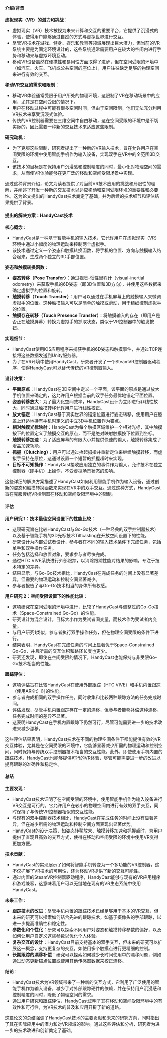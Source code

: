 #### 介绍/背景

**虚拟现实（VR）的潜力和挑战**：

- 虚拟现实（VR）技术被视为未来计算和交互的重要平台，它提供了沉浸式的体验，使得用户能够通过自然的方式与虚拟世界进行交互。
- 尽管VR技术在游戏、健身、娱乐和教育等领域展现出巨大潜力，但当前的VR系统主要是为固定环境设计的，这些系统通常需要用户在较大的空间内进行手势和移动来与虚拟环境互动。
- 移动VR设备虽然在便携性和易用性方面取得了进步，但在空间受限的环境中（如汽车、火车、飞机或公共空间的座位上），用户往往缺乏足够的物理空间来进行有效的交互。

**移动VR交互的需求和限制**：

- 移动VR体验通常受限于用户所处的物理环境，这限制了VR在移动场景中的应用，尤其是在空间受限的情况下。
- 用户在移动过程中可能有很多空闲时间，但由于空间限制，他们无法充分利用VR技术来享受沉浸式体验。
- 传统的VR控制器需要在三维空间中自由移动，这在空间受限的环境中是不切实际的，因此需要一种新的交互技术来适应这些限制。

**研究动机**：

- 为了克服这些限制，研究者提出了一种新的VR输入技术，旨在允许用户在空间受限的环境中使用智能手机作为输入设备，实现双手在VR中的全范围3D交互。
- 该技术的目标是在保持用户沉浸感和控制精度的同时，最小化对物理空间的需求，从而使VR体验能够在更广泛的移动和空间受限场景中实现。

通过这种背景介绍，论文为读者提供了对当前VR技术应用的挑战和局限性的理解，并阐述了开发一种新的交互技术以适应移动和空间受限环境的重要性和必要性。这为论文提出的HandyCast技术奠定了基础，并为后续的技术细节和评估结果提供了背景。

#### 提出的解决方案：HandyCast技术

**核心概念**：

- HandyCast是一种基于智能手机的输入技术，它允许用户在虚拟现实（VR）环境中通过小幅度的物理运动来控制两个虚拟手。
- 该技术通过定义一个姿态和触摸转换函数，将手机的位置、方向与触摸输入结合起来，生成两个独立的3D手部位置。

**姿态和触摸转换函数**：

- **姿态转移（Pose Transfer）**：通过视觉-惯性里程计（visual-inertial odometry）来获取手机的6D姿态（即3D位置和3D方向），并使用这些数据来确定虚拟手的位置和旋转。
- **触摸转移（Touch Transfer）**：用户可以通过在手机屏幕上的触摸输入来微调虚拟手的位置。这种触摸输入可以是简单的触摸或滑动，用于精细控制虚拟手的位置。
- **触摸存在转移（Touch Presence Transfer）**：将触摸输入的存在（即用户是否正在触摸屏幕）转换为虚拟手的抓取状态，类似于VR控制器中的触发按钮。

**实现细节**：

- HandyCast使用iOS应用程序来捕获手机的6D姿态和触摸事件，并通过TCP连接将这些数据发送到Unity服务器。
- 为了在VR环境中使用HandyCast，研究者开发了一个SteamVR控制器驱动程序，使得HandyCast可以替代传统的VR控制器输入。

**设计决策**：

- **平面原点**：HandyCast在3D空间中定义一个平面，该平面的原点是通过放大手机位置来确定的，这允许用户根据当前的双手任务最优地锚定平面位置。
- **姿态转移放大**：为了最大化空间效率，HandyCast设计为立即进行非线性放大，同时通过触摸转移允许用户进行线性校正。
- **放大锚定**：HandyCast基于真实世界的锚定位置进行姿态转移，使用用户在膝盖上舒适地持有手机时定义的中立3D手机位置作为锚点。
- **相对触摸光标映射**：HandyCast为每个触摸区域维护一个相对光标，其中触摸按下的位置定义了触摸交互的原点，而不是绝对映射触摸按下位置到坐标。
- **触摸转移加速**：为了适应屏幕的有限大小并提供快速的输入，触摸转移集成了增益加速功能。
- **抓握（Clutching）**：用户可以通过抬起拇指并重新定位来继续触摸转移，而虚拟手保持在原位，这通过设置一个短暂的抓握超时来实现。
- **目标不可知操作**：HandyCast接收应用独立的事件作为输入，允许技术在独立控制器（即手机）上操作，不受虚拟场景状态的影响。

这些详细的解决方案描述了HandyCast如何利用智能手机作为输入设备，通过创新的姿态和触摸转换函数来实现在VR中的双手交互。通过这种方式，HandyCast旨在克服传统VR控制器在移动和空间受限环境中的限制。

#### 评估

**用户研究 1：技术最佳空间设置下的性能比较**：

- 这项研究旨在比较HandyCast与Go-Go技术（一种经典的双手控制器技术）以及基于智能手机的3D光标技术Tiltcasting在开放空间设置下的性能。
- 研究设计为内部受试者设计，参与者在不同的输入技术条件下完成任务，包括单手和双手操作任务。
- 任务包括选择和放置对象，要求参与者尽快完成。
- 通过HTC VIVE系统进行外部跟踪，以消除跟踪性能对结果的影响，专注于技术特定的差异。
- 结果显示，与Go-Go技术相比，HandyCast在完成任务的时间上没有显著差异，但需要的物理运动和控制空间显著减少。
- 参与者报告了与Go-Go技术相当的身体所有权感。

**用户研究 2：空间受限设置下的性能比较**：

- 这项研究在空间受限的环境中进行，比较了HandyCast与调整过的Go-Go技术（Space-Constrained Go-Go）的性能。
- 研究设计为混合设计，目标大小作为受试者间变量，而技术作为受试者内变量。
- 与用户研究1类似，参与者执行双手操作任务，但在物理空间受限的条件下进行。
- 结果表明，HandyCast在完成任务的时间上显著优于Space-Constrained Go-Go，并且所需的交互体积和路径长度也更少。
- 研究还发现，即使在空间受限的情况下，HandyCast也能保持与非受限Go-Go技术相当的性能。

**跟踪评估**：

- 这项评估旨在比较HandyCast在使用外部跟踪（HTC VIVE）和手机内置跟踪（使用ARKit）时的性能。
- 参与者完成相同的双手操作任务，同时收集和比较两种跟踪方法的任务完成时间。
- 评估发现，尽管手机内置跟踪存在一定的漂移，但参与者能够补偿这种漂移，任务完成时间的差异不显著。
- 这表明HandyCast在手机内置跟踪下仍然可行，尽管可能需要进一步的技术改进来减少漂移。

这些评估结果表明，HandyCast技术在不同的物理空间条件下都能提供有效的VR交互体验，尤其是在空间受限的环境中，它能够显著减少所需的物理运动和控制空间，同时保持与传统双手控制器技术相当的交互性能。此外，即使使用手机内置的跟踪技术，HandyCast也能够提供可行的VR体验，尽管可能需要进一步的改进以提高跟踪的准确性和稳定性。

#### 总结

**主要发现**：

- HandyCast技术证明了在空间受限的环境中，使用智能手机作为输入设备进行VR交互是可行的。它允许用户在较小的物理空间内进行有效的双手交互，同时保持了与传统VR控制器相似的交互性能。
- 与现有的双手控制器技术相比，HandyCast在完成任务的时间上没有显著差异，但在减少所需的物理运动和控制空间方面表现出显著优势。
- HandyCast的设计决策，如姿态转移放大、触摸转移加速和抓握超时，为用户提供了直观且高效的交互方式，使得在移动和空间受限的环境中使用VR变得更加方便。

**技术贡献**：

- HandyCast的实现展示了如何将智能手机转变为一个多功能的VR控制器，这不仅扩展了VR技术的可用性，还为移动VR提供了新的交互可能性。
- 通过内置的SteamVR控制器驱动程序，HandyCast能够与现有的VR应用程序和游戏兼容，这意味着用户可以无缝地在现有的VR生态系统中使用HandyCast。

**未来工作**：

- **跟踪技术的改进**：尽管手机内置的跟踪技术已经足够用于基本的VR交互，但未来的研究可以探索如何结合先进的跟踪技术，如基于摄像头的手部跟踪，以进一步提高准确性和稳定性。
- **参数化和个性化**：研究可以探索不同用户对姿态和触摸转移参数的偏好，以及如何让用户自定义这些参数以优化个人体验。
- **复杂交互的设计**：HandyCast目前支持基本的双手交互，但未来的研究可以扩展这一概念，支持更复杂的交互，如使用多个触摸点进行更精细的控制。
- **长期跟踪的漂移补偿**：研究可以探索如何减少长时间使用中的漂移问题，例如通过动态更新锚点位置或使用其他传感器数据来校正漂移。

**结论**：

- HandyCast技术为VR领域带来了一种新的交互方式，它利用了广泛使用的智能手机作为输入设备，减少了对外部跟踪硬件的依赖，并在保持用户沉浸感和控制精度的同时，降低了物理空间的需求。
- 通过用户研究和跟踪评估，HandyCast证明了其在移动和空间受限环境中的有效性和可行性，为VR技术的普及和应用开辟了新的道路。

这篇论文的总结强调了HandyCast技术的主要贡献和未来的研究方向，同时指出了其在实际应用中的潜力和对VR领域的影响。通过这些评估和分析，研究者为进一步的技术改进和创新奠定了基础。